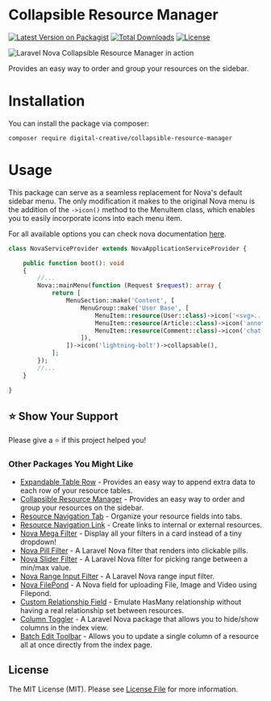 # Collapsible Resource Manager

[![Latest Version on Packagist](https://img.shields.io/packagist/v/digital-creative/collapsible-resource-manager)](https://packagist.org/packages/digital-creative/collapsible-resource-manager)
[![Total Downloads](https://img.shields.io/packagist/dt/digital-creative/collapsible-resource-manager)](https://packagist.org/packages/digital-creative/collapsible-resource-manager)
[![License](https://img.shields.io/packagist/l/digital-creative/collapsible-resource-manager)](https://github.com/dcasia/collapsible-resource-manager/blob/master/LICENSE)

<picture>
  <source media="(prefers-color-scheme: dark)" srcset="https://raw.githubusercontent.com/dcasia/collapsible-resource-manager/main/screenshots/dark.png">
  <img alt="Laravel Nova Collapsible Resource Manager in action" src="https://raw.githubusercontent.com/dcasia/collapsible-resource-manager/main/screenshots/light.png">
</picture>

Provides an easy way to order and group your resources on the sidebar.

# Installation

You can install the package via composer:

```
composer require digital-creative/collapsible-resource-manager
```

# Usage

This package can serve as a seamless replacement for Nova's default sidebar menu.
The only modification it makes to the original Nova menu is the addition of the `->icon()` method to the MenuItem class, which enables you to easily incorporate icons into each menu item.

For all available options you can check nova documentation [here](https://nova.laravel.com/docs/customization/menus.html#menu-sections).

```php
class NovaServiceProvider extends NovaApplicationServiceProvider {

    public function boot(): void
    {
        //...
        Nova::mainMenu(function (Request $request): array {    
            return [
                MenuSection::make('Content', [
                    MenuGroup::make('User Base', [
                        MenuItem::resource(User::class)->icon('<svg>...</svg>'),
                        MenuItem::resource(Article::class)->icon('annotation'),
                        MenuItem::resource(Comment::class)->icon('chat-alt'),
                    ]),
                ])->icon('lightning-bolt')->collapsable(),
            ];    
        });
        //...
    }

}
```

## ⭐️ Show Your Support

Please give a ⭐️ if this project helped you!

### Other Packages You Might Like

- [Expandable Table Row](https://github.com/dcasia/expandable-table-row) - Provides an easy way to append extra data to each row of your resource tables.
- [Collapsible Resource Manager](https://github.com/dcasia/collapsible-resource-manager) - Provides an easy way to order and group your resources on the sidebar.
- [Resource Navigation Tab](https://github.com/dcasia/resource-navigation-tab) - Organize your resource fields into tabs.
- [Resource Navigation Link](https://github.com/dcasia/resource-navigation-link) - Create links to internal or external resources.
- [Nova Mega Filter](https://github.com/dcasia/nova-mega-filter) - Display all your filters in a card instead of a tiny dropdown!
- [Nova Pill Filter](https://github.com/dcasia/nova-pill-filter) - A Laravel Nova filter that renders into clickable pills.
- [Nova Slider Filter](https://github.com/dcasia/nova-slider-filter) - A Laravel Nova filter for picking range between a min/max value.
- [Nova Range Input Filter](https://github.com/dcasia/nova-range-input-filter) - A Laravel Nova range input filter.
- [Nova FilePond](https://github.com/dcasia/nova-filepond) - A Nova field for uploading File, Image and Video using Filepond.
- [Custom Relationship Field](https://github.com/dcasia/custom-relationship-field) - Emulate HasMany relationship without having a real relationship set between resources.
- [Column Toggler](https://github.com/dcasia/column-toggler) - A Laravel Nova package that allows you to hide/show columns in the index view.
- [Batch Edit Toolbar](https://github.com/dcasia/batch-edit-toolbar) - Allows you to update a single column of a resource all at once directly from the index page.

## License

The MIT License (MIT). Please see [License File](https://raw.githubusercontent.com/dcasia/collapsible-resource-manager/master/LICENSE) for more information.
